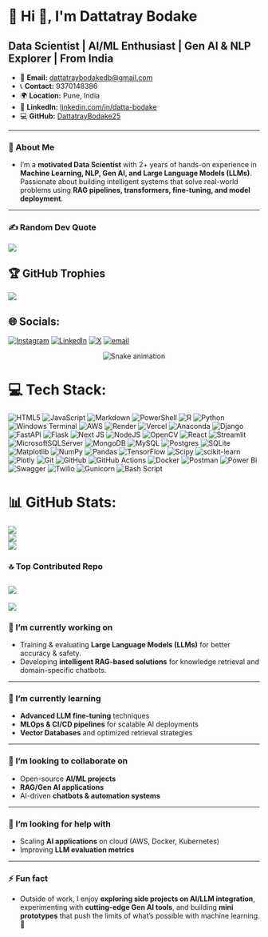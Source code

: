 # 💫 Hi 👋, I'm Dattatray Bodake
**Data Scientist | AI/ML Enthusiast | Gen AI & NLP Explorer | From India**
---
- 📧 **Email:** dattatraybodakedb@gmail.com  
- 📞 **Contact:** 9370148386  
- 🌍 **Location:** Pune, India  
- 🔗 **LinkedIn:** [linkedin.com/in/datta-bodake](https://www.linkedin.com/in/datta-bodake)  
- 💻 **GitHub:** [DattatrayBodake25](https://github.com/DattatrayBodake25)  
---
### 🚀 About Me
- I’m a **motivated Data Scientist** with 2+ years of hands-on experience in **Machine Learning, NLP, Gen AI, and Large Language Models (LLMs)**. Passionate about building intelligent systems that solve real-world problems using **RAG pipelines, transformers, fine-tuning, and model deployment**.  
---
### ✍️ Random Dev Quote
![](https://quotes-github-readme.vercel.app/api?type=horizontal&theme=radical)

## 🏆 GitHub Trophies
![](https://github-profile-trophy.vercel.app/?username=DattatrayBodake25&theme=radical&no-frame=false&no-bg=true&margin-w=4)

## 🌐 Socials:
[![Instagram](https://img.shields.io/badge/Instagram-%23E4405F.svg?logo=Instagram&logoColor=white)](https://instagram.com/neuralnexus_db) [![LinkedIn](https://img.shields.io/badge/LinkedIn-%230077B5.svg?logo=linkedin&logoColor=white)](https://linkedin.com/in/datta-bodake) [![X](https://img.shields.io/badge/X-black.svg?logo=X&logoColor=white)](https://x.com/DattatrayMinds) [![email](https://img.shields.io/badge/Email-D14836?logo=gmail&logoColor=white)](mailto:dattatraybodakedb@gmail.com) 

<!-- Snake Game Repo View -->
<div align="center">
<img src="https://profile-readme-generator.com/assets/snake.svg" alt="Snake animation" />
</div>

# 💻 Tech Stack:
![HTML5](https://img.shields.io/badge/html5-%23E34F26.svg?style=flat&logo=html5&logoColor=white) ![JavaScript](https://img.shields.io/badge/javascript-%23323330.svg?style=flat&logo=javascript&logoColor=%23F7DF1E) ![Markdown](https://img.shields.io/badge/markdown-%23000000.svg?style=flat&logo=markdown&logoColor=white) ![PowerShell](https://img.shields.io/badge/PowerShell-%235391FE.svg?style=flat&logo=powershell&logoColor=white) ![R](https://img.shields.io/badge/r-%23276DC3.svg?style=flat&logo=r&logoColor=white) ![Python](https://img.shields.io/badge/python-3670A0?style=flat&logo=python&logoColor=ffdd54) ![Windows Terminal](https://img.shields.io/badge/Windows%20Terminal-%234D4D4D.svg?style=flat&logo=windows-terminal&logoColor=white) ![AWS](https://img.shields.io/badge/AWS-%23FF9900.svg?style=flat&logo=amazon-aws&logoColor=white) ![Render](https://img.shields.io/badge/Render-%46E3B7.svg?style=flat&logo=render&logoColor=white) ![Vercel](https://img.shields.io/badge/vercel-%23000000.svg?style=flat&logo=vercel&logoColor=white) ![Anaconda](https://img.shields.io/badge/Anaconda-%2344A833.svg?style=flat&logo=anaconda&logoColor=white) ![Django](https://img.shields.io/badge/django-%23092E20.svg?style=flat&logo=django&logoColor=white) ![FastAPI](https://img.shields.io/badge/FastAPI-005571?style=flat&logo=fastapi) ![Flask](https://img.shields.io/badge/flask-%23000.svg?style=flat&logo=flask&logoColor=white) ![Next JS](https://img.shields.io/badge/Next-black?style=flat&logo=next.js&logoColor=white) ![NodeJS](https://img.shields.io/badge/node.js-6DA55F?style=flat&logo=node.js&logoColor=white) ![OpenCV](https://img.shields.io/badge/opencv-%23white.svg?style=flat&logo=opencv&logoColor=white) ![React](https://img.shields.io/badge/react-%2320232a.svg?style=flat&logo=react&logoColor=%2361DAFB) ![Streamlit](https://img.shields.io/badge/Streamlit-%23FE4B4B.svg?style=flat&logo=streamlit&logoColor=white) ![MicrosoftSQLServer](https://img.shields.io/badge/Microsoft%20SQL%20Server-CC2927?style=flat&logo=microsoft%20sql%20server&logoColor=white) ![MongoDB](https://img.shields.io/badge/MongoDB-%234ea94b.svg?style=flat&logo=mongodb&logoColor=white) ![MySQL](https://img.shields.io/badge/mysql-4479A1.svg?style=flat&logo=mysql&logoColor=white) ![Postgres](https://img.shields.io/badge/postgres-%23316192.svg?style=flat&logo=postgresql&logoColor=white) ![SQLite](https://img.shields.io/badge/sqlite-%2307405e.svg?style=flat&logo=sqlite&logoColor=white) ![Matplotlib](https://img.shields.io/badge/Matplotlib-%23ffffff.svg?style=flat&logo=Matplotlib&logoColor=black) ![NumPy](https://img.shields.io/badge/numpy-%23013243.svg?style=flat&logo=numpy&logoColor=white) ![Pandas](https://img.shields.io/badge/pandas-%23150458.svg?style=flat&logo=pandas&logoColor=white) ![TensorFlow](https://img.shields.io/badge/TensorFlow-%23FF6F00.svg?style=flat&logo=TensorFlow&logoColor=white) ![Scipy](https://img.shields.io/badge/SciPy-%230C55A5.svg?style=flat&logo=scipy&logoColor=%white) ![scikit-learn](https://img.shields.io/badge/scikit--learn-%23F7931E.svg?style=flat&logo=scikit-learn&logoColor=white) ![Plotly](https://img.shields.io/badge/Plotly-%233F4F75.svg?style=flat&logo=plotly&logoColor=white) ![Git](https://img.shields.io/badge/git-%23F05033.svg?style=flat&logo=git&logoColor=white) ![GitHub](https://img.shields.io/badge/github-%23121011.svg?style=flat&logo=github&logoColor=white) ![GitHub Actions](https://img.shields.io/badge/github%20actions-%232671E5.svg?style=flat&logo=githubactions&logoColor=white) ![Docker](https://img.shields.io/badge/docker-%230db7ed.svg?style=flat&logo=docker&logoColor=white) ![Postman](https://img.shields.io/badge/Postman-FF6C37?style=flat&logo=postman&logoColor=white) ![Power Bi](https://img.shields.io/badge/power_bi-F2C811?style=flat&logo=powerbi&logoColor=black) ![Swagger](https://img.shields.io/badge/-Swagger-%23Clojure?style=flat&logo=swagger&logoColor=white) ![Twilio](https://img.shields.io/badge/Twilio-F22F46?style=flat&logo=Twilio&logoColor=white) ![Gunicorn](https://img.shields.io/badge/gunicorn-%298729.svg?style=flat&logo=gunicorn&logoColor=white) ![Bash Script](https://img.shields.io/badge/bash_script-%23121011.svg?style=flat&logo=gnu-bash&logoColor=white)
# 📊 GitHub Stats:
![](https://github-readme-stats.vercel.app/api?username=DattatrayBodake25&theme=nightowl&hide_border=false&include_all_commits=true&count_private=false)<br/>
![](https://nirzak-streak-stats.vercel.app/?user=DattatrayBodake25&theme=nightowl&hide_border=false)<br/>
![](https://github-readme-stats.vercel.app/api/top-langs/?username=DattatrayBodake25&theme=nightowl&hide_border=false&include_all_commits=true&count_private=false&layout=compact)

### 🔝 Top Contributed Repo
![](https://github-contributor-stats.vercel.app/api?username=DattatrayBodake25&limit=5&theme=dark&combine_all_yearly_contributions=true)
---
[![](https://visitcount.itsvg.in/api?id=DattatrayBodake25&icon=0&color=0)](https://visitcount.itsvg.in)
### 🔭 I’m currently working on
- Training & evaluating **Large Language Models (LLMs)** for better accuracy & safety.  
- Developing **intelligent RAG-based solutions** for knowledge retrieval and domain-specific chatbots.  
---
### 🌱 I’m currently learning
- **Advanced LLM fine-tuning** techniques  
- **MLOps & CI/CD pipelines** for scalable AI deployments  
- **Vector Databases** and optimized retrieval strategies  
---
### 👯 I’m looking to collaborate on
- Open-source **AI/ML projects**  
- **RAG/Gen AI applications**  
- AI-driven **chatbots & automation systems**  
---
### 🤝 I’m looking for help with
- Scaling **AI applications** on cloud (AWS, Docker, Kubernetes)  
- Improving **LLM evaluation metrics**
---
### ⚡ Fun fact  
- Outside of work, I enjoy **exploring side projects on AI/LLM integration**, experimenting with **cutting-edge Gen AI tools**, and building **mini prototypes** that push the limits of what’s possible with machine learning. 🚀  

<!-- Proudly created with GPRM ( https://gprm.itsvg.in ) -->
